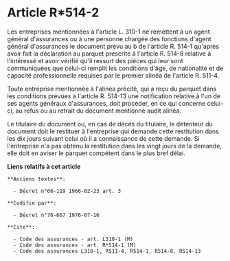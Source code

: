 # Article R*514-2

Les entreprises mentionnées à l'article L. 310-1 ne remettent à un agent général d'assurances ou à une personne chargée des
fonctions d'agent général d'assurances le document prévu au b de l'article R. 514-1 qu'après avoir fait la déclaration au
parquet prescrite à l'article R. 514-8 relative à l'intéressé et avoir vérifié qu'il ressort des pièces qui leur sont
communiquées que celui-ci remplit les conditions d'âge, de nationalité et de capacité professionnelle requises par le premier
alinéa de l'article R. 511-4.

Toute entreprise mentionnée à l'alinéa précité, qui a reçu du parquet dans les conditions prévues à l'article R. 514-13 une
notification relative à l'un de ses agents généraux d'assurances, doit procéder, en ce qui concerne celui-ci, au refus ou au
retrait du document mentionné audit alinéa.

Le titulaire du document ou, en cas de décès du titulaire, le détenteur du document doit le restituer à l'entreprise qui
demande cette restitution dans les dix jours suivant celui où il a connaissance de cette demande. Si l'entreprise n'a pas
obtenu la restitution dans les vingt jours de la demande, elle doit en aviser le parquet compétent dans le plus bref délai.

**Liens relatifs à cet article**

	**Anciens textes**:

	  - Décret n°66-119 1966-02-23 art. 3

	**Codifié par**:

	  - Décret n°76-667 1976-07-16

	**Cite**:

	  - Code des assurances - art. L310-1 (M)
	  - Code des assurances - art. R*514-1 (M)
	  - Code des assurances L310-1, R511-4, R514-1, R514-8, R514-13
